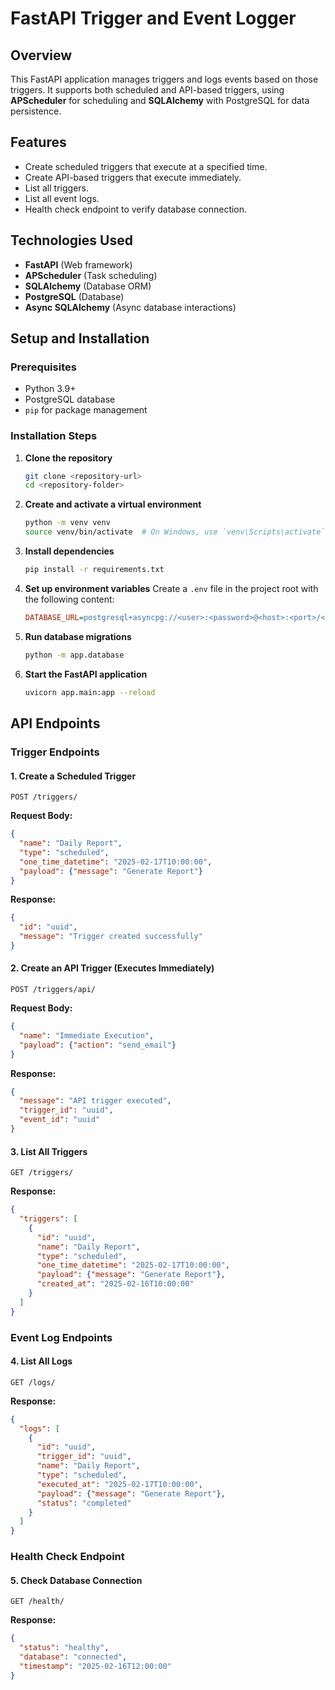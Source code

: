 # FastAPI Trigger and Event Logger

## Overview

This FastAPI application manages triggers and logs events based on those triggers. It supports both scheduled and API-based triggers, using **APScheduler** for scheduling and **SQLAlchemy** with PostgreSQL for data persistence.

## Features

- Create scheduled triggers that execute at a specified time.
- Create API-based triggers that execute immediately.
- List all triggers.
- List all event logs.
- Health check endpoint to verify database connection.

## Technologies Used

- **FastAPI** (Web framework)
- **APScheduler** (Task scheduling)
- **SQLAlchemy** (Database ORM)
- **PostgreSQL** (Database)
- **Async SQLAlchemy** (Async database interactions)

## Setup and Installation

### Prerequisites

- Python 3.9+
- PostgreSQL database
- `pip` for package management

### Installation Steps

1. **Clone the repository**

   ```sh
   git clone <repository-url>
   cd <repository-folder>
   ```

2. **Create and activate a virtual environment**

   ```sh
   python -m venv venv
   source venv/bin/activate  # On Windows, use `venv\Scripts\activate`
   ```

3. **Install dependencies**

   ```sh
   pip install -r requirements.txt
   ```

4. **Set up environment variables** Create a `.env` file in the project root with the following content:

   ```ini
   DATABASE_URL=postgresql+asyncpg://<user>:<password>@<host>:<port>/<database>
   ```

5. **Run database migrations**

   ```sh
   python -m app.database
   ```

6. **Start the FastAPI application**

   ```sh
   uvicorn app.main:app --reload
   ```

## API Endpoints

### **Trigger Endpoints**

#### 1. Create a Scheduled Trigger

```http
POST /triggers/
```

**Request Body:**

```json
{
  "name": "Daily Report",
  "type": "scheduled",
  "one_time_datetime": "2025-02-17T10:00:00",
  "payload": {"message": "Generate Report"}
}
```

**Response:**

```json
{
  "id": "uuid",
  "message": "Trigger created successfully"
}
```

#### 2. Create an API Trigger (Executes Immediately)

```http
POST /triggers/api/
```

**Request Body:**

```json
{
  "name": "Immediate Execution",
  "payload": {"action": "send_email"}
}
```

**Response:**

```json
{
  "message": "API trigger executed",
  "trigger_id": "uuid",
  "event_id": "uuid"
}
```

#### 3. List All Triggers

```http
GET /triggers/
```

**Response:**

```json
{
  "triggers": [
    {
      "id": "uuid",
      "name": "Daily Report",
      "type": "scheduled",
      "one_time_datetime": "2025-02-17T10:00:00",
      "payload": {"message": "Generate Report"},
      "created_at": "2025-02-16T10:00:00"
    }
  ]
}
```

### **Event Log Endpoints**

#### 4. List All Logs

```http
GET /logs/
```

**Response:**

```json
{
  "logs": [
    {
      "id": "uuid",
      "trigger_id": "uuid",
      "name": "Daily Report",
      "type": "scheduled",
      "executed_at": "2025-02-17T10:00:00",
      "payload": {"message": "Generate Report"},
      "status": "completed"
    }
  ]
}
```

### **Health Check Endpoint**

#### 5. Check Database Connection

```http
GET /health/
```

**Response:**

```json
{
  "status": "healthy",
  "database": "connected",
  "timestamp": "2025-02-16T12:00:00"
}
```


